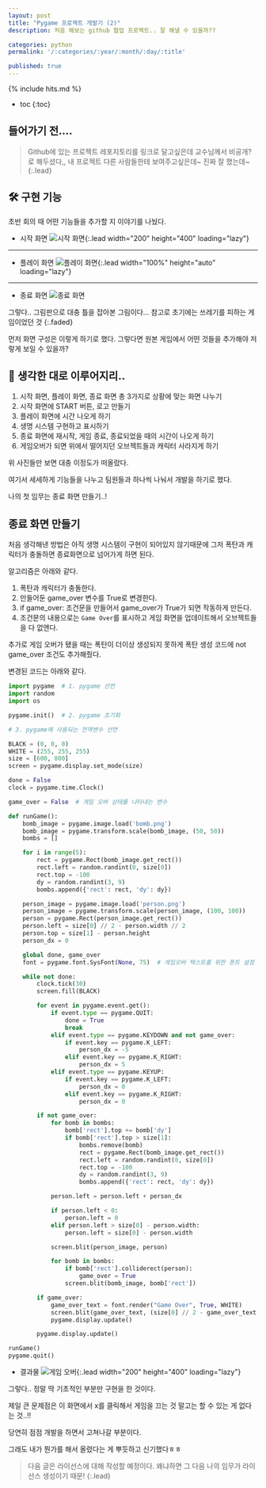 ```yaml
---
layout: post
title: "Pygame 프로젝트 개발기 (2)"
description: 처음 해보는 github 협업 프로젝트.. 잘 해낼 수 있을까??

categories: python
permalink: '/:categories/:year/:month/:day/:title'

published: true
---
```

{% include hits.md %}



* toc
{:toc}



## 들어가기 전....
> Github에 있는 프로젝트 레포지토리를 링크로 달고싶은데 교수님께서 비공개?로 해두셨다,,
> 내 프로젝트 다른 사람들한테 보여주고싶은데~ 진짜 잘 했는데~
{:.lead}


## 🛠 구현 기능
초반 회의 때 어떤 기능들을 추가할 지 이야기를 나눴다.

- 시작 화면
![시작 화면](https://github.com/likevanilla/likevanilla.github.io/blob/main/_posts/python/pygame1/start.png?raw=true){:.lead width="200" height="400" loading="lazy"}

<hr>

- 플레이 화면
![플레이 화면](https://github.com/likevanilla/likevanilla.github.io/blob/main/_posts/python/pygame1/in_game.png?raw=true){:.lead width="100%" height="auto" loading="lazy"}

<hr>

- 종료 화면
![종료 화면](https://github.com/likevanilla/likevanilla.github.io/blob/main/_posts/python/pygame1/end.png?raw=true)



그렇다.. 그림판으로 대충 틀을 잡아본 그림이다... 참고로 초기에는 쓰레기를 피하는 게임이었던 것
{:.faded}


먼저 화면 구성은 이렇게 하기로 했다. 그렇다면 원본 게임에서 어떤 것들을 추가해야 저렇게 보일 수 있을까?


## 🧠 생각한 대로 이루어지리.. 
1. 시작 화면, 플레이 화면, 종료 화면 총 3가지로 상황에 맞는 화면 나누기
2. 시작 화면에 START 버튼, 로고 만들기
3. 플레이 화면에 시간 나오게 하기
4. 생명 시스템 구현하고 표시하기
5. 종료 화면에 재시작, 게임 종료, 종료되었을 때의 시간이 나오게 하기
6. 게임오버가 되면 위에서 떨어지던 오브젝트들과 캐릭터 사라지게 하기

위 사진들만 보면 대충 이정도가 떠올랐다.

여기서 세세하게 기능들을 나누고 팀원들과 하나씩 나눠서 개발을 하기로 했다.

나의 첫 임무는 종료 화면 만들기..!


## 종료 화면 만들기
처음 생각해낸 방법은 아직 생명 시스템이 구현이 되어있지 않기때문에 그저 폭탄과 캐릭터가 충돌하면 종료화면으로 넘어가게 하면 된다.

알고리즘은 아래와 같다.

1. 폭탄과 캐릭터가 충돌한다.
2. 만들어둔 game_over 변수를 True로 변경한다.
3. if game_over: 조건문을 만들어서 game_over가 True가 되면 작동하게 만든다.
4. 조건문의 내용으로는 `Game Over`를 표시하고 게임 화면을 업데이트해서 오브젝트들을 다 없앤다.

추가로 게임 오버가 됐을 때는 폭탄이 더이상 생성되지 못하게 폭탄 생성 코드에 not game_over 조건도 추가해줬다.

변경된 코드는 아래와 같다.


```Python
import pygame  # 1. pygame 선언
import random
import os

pygame.init()  # 2. pygame 초기화

# 3. pygame에 사용되는 전역변수 선언

BLACK = (0, 0, 0)
WHITE = (255, 255, 255)
size = [600, 800]
screen = pygame.display.set_mode(size)

done = False
clock = pygame.time.Clock()

game_over = False  # 게임 오버 상태를 나타내는 변수

def runGame():
    bomb_image = pygame.image.load('bomb.png')
    bomb_image = pygame.transform.scale(bomb_image, (50, 50))
    bombs = []

    for i in range(5):
        rect = pygame.Rect(bomb_image.get_rect())
        rect.left = random.randint(0, size[0])
        rect.top = -100
        dy = random.randint(3, 9)
        bombs.append({'rect': rect, 'dy': dy})

    person_image = pygame.image.load('person.png')
    person_image = pygame.transform.scale(person_image, (100, 100))
    person = pygame.Rect(person_image.get_rect())
    person.left = size[0] // 2 - person.width // 2
    person.top = size[1] - person.height
    person_dx = 0

    global done, game_over
    font = pygame.font.SysFont(None, 75)  # 게임오버 텍스트를 위한 폰트 설정

    while not done:
        clock.tick(30)
        screen.fill(BLACK)

        for event in pygame.event.get():
            if event.type == pygame.QUIT:
                done = True
                break
            elif event.type == pygame.KEYDOWN and not game_over:
                if event.key == pygame.K_LEFT:
                    person_dx = -5
                elif event.key == pygame.K_RIGHT:
                    person_dx = 5
            elif event.type == pygame.KEYUP:
                if event.key == pygame.K_LEFT:
                    person_dx = 0
                elif event.key == pygame.K_RIGHT:
                    person_dx = 0

        if not game_over:
            for bomb in bombs:
                bomb['rect'].top += bomb['dy']
                if bomb['rect'].top > size[1]:
                    bombs.remove(bomb)
                    rect = pygame.Rect(bomb_image.get_rect())
                    rect.left = random.randint(0, size[0])
                    rect.top = -100
                    dy = random.randint(3, 9)
                    bombs.append({'rect': rect, 'dy': dy})

            person.left = person.left + person_dx

            if person.left < 0:
                person.left = 0
            elif person.left > size[0] - person.width:
                person.left = size[0] - person.width

            screen.blit(person_image, person)

            for bomb in bombs:
                if bomb['rect'].colliderect(person):
                    game_over = True
                screen.blit(bomb_image, bomb['rect'])

        if game_over:
            game_over_text = font.render("Game Over", True, WHITE)
            screen.blit(game_over_text, (size[0] // 2 - game_over_text.get_width() // 2, size[1] // 2 - game_over_text.get_height() // 2))
            pygame.display.update()

        pygame.display.update()

runGame()
pygame.quit()
```

- 결과물
![게임 오버](https://github.com/likevanilla/likevanilla.github.io/blob/main/_posts/python/pygame1/game_over.png?raw=true){:.lead width="200" height="400" loading="lazy"}

그렇다.. 정말 딱 기초적인 부분만 구현을 한 것이다.

제일 큰 문제점은 이 화면에서 x를 클릭해서 게임을 끄는 것 말고는 할 수 있는 게 없다는 것..!!

당연히 점점 개발을 하면서 고쳐나갈 부분이다.

그래도 내가 뭔가를 해서 올렸다는 게 뿌듯하고 신기했다ㅎㅎ



> 다음 글은 라이선스에 대해 작성할 예정이다. 왜냐하면 그 다음 나의 임무가 라이선스 생성이기 때문!
{:.lead}